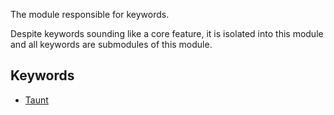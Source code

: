 The module responsible for keywords.

Despite keywords sounding like a core feature, it is isolated into this module and all keywords are submodules of this module.

## Keywords
- [Taunt](Taunt%20Module.md)